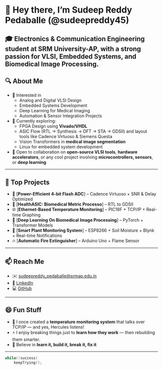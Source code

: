# 👋 Hey there, I’m Sudeep Reddy Pedaballe (@sudeepreddy45)  

🎓 Electronics & Communication Engineering student at SRM University-AP, with a strong passion for **VLSI**, **Embedded Systems**, and **Biomedical Image Processing**. 
---

## 🔍 About Me

- 👀 Interested in
  - Analog and Digital VLSI Design  
  - Embedded Systems Development  
  - Deep Learning for Medical Imaging  
  - Automation & Sensor Integration Projects
- 🌱 Currently exploring:
  - FPGA Design using **Vivado/VHDL**
  - ASIC Flow (RTL → Synthesis → DFT → STA → GDSII) and layout tools like Cadence Virtuoso & Siemens Questa 
  - Vision Transformers in **medical image segmentation** 
  - Linux for embedded system development  
- 💞️ Open to collaboration on **open-source VLSI tools**, **hardware accelerators**, or any cool project involving **microcontrollers, sensors**, or **deep learning**  

---

## 🧠 Top Projects

- 🔬 [**Power-Efficient 4-bit Flash ADC**] – Cadence Virtuoso + SNR & Delay Optimized
- 🚦 [**HealthASIC: Biomedical Metric Processo**] – RTL to GDSII   
- 🌐 [**Ethernet-Based Temperature Monitoring**] – PIC18F + TCP/IP + Real-time Graphing  
- 🧬 [**Deep Learning On Biomedical Image Processing**] – PyTorch + Transformer Models
- 🌿 [**Smart Plant Monitoring System**] – ESP8266 + Soil Moisture + Blynk + Real-time Notifications
- 🔥 [**Automatic Fire Extinguisher**] – Arduino Uno + Flame Sensor  
  

---

## 📫 Reach Me

- ✉️ sudeepreddy_pedaballe@srmap.edu.in  
- 🔗 [LinkedIn](https://www.linkedin.com/in/sudeep-reddy-pedaballe-00196b330/)  
- 💻 [GitHub](https://github.com/sudeepreddy45)  

---

## 😄 Fun Stuff

- 🧠 I once created a **temperature monitoring system** that talks over TCP/IP — and yes, Hercules listens!
- ⚡ I enjoy breaking things just to **learn how they work** — then rebuilding them smarter.
- 🎯 Believe in **learn it, build it, break it, fix it**  

---

```c
while(!success)
    keepTrying();
